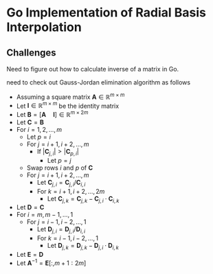 # Go Implementation of Radial Basis Interpolation

## Challenges
Need to figure out how to calculate inverse of a matrix in Go.

need to check out Gauss-Jordan elimination algorithm as follows

* Assuming a square matrix $\mathbf{A} \in \mathbb{R}^{m \times m}$
* Let $\mathbf{I} \in \mathbb{R}^{m \times m}$ be the identity matrix
* Let $\mathbf{B} = [\mathbf{A} \quad \mathbf{I}] \in \mathbb{R}^{m \times 2m}$
* Let $\mathbf{C} = \mathbf{B}$
* For $i = 1, 2, \dots, m$
    * Let $p = i$
    * For $j = i + 1, i + 2, \dots, m$
        * If $|\mathbf{C}_{j,i}| > |\mathbf{C}_{p,i}|$
            * Let $p = j$
    * Swap rows $i$ and $p$ of $\mathbf{C}$
    * For $j = i + 1, i + 2, \dots, m$
        * Let $\mathbf{C}_{j,i} = \mathbf{C}_{j,i} / \mathbf{C}_{i,i}$
        * For $k = i + 1, i + 2, \dots, 2m$
            * Let $\mathbf{C}_{j,k} = \mathbf{C}_{j,k} - \mathbf{C}_{j,i} \cdot \mathbf{C}_{i,k}$
* Let $\mathbf{D} = \mathbf{C}$
* For $i = m, m - 1, \dots, 1$
    * For $j = i - 1, i - 2, \dots, 1$
        * Let $\mathbf{D}_{j,i} = \mathbf{D}_{j,i} / \mathbf{D}_{i,i}$
        * For $k = i - 1, i - 2, \dots, 1$
            * Let $\mathbf{D}_{j,k} = \mathbf{D}_{j,k} - \mathbf{D}_{j,i} \cdot \mathbf{D}_{i,k}$
* Let $\mathbf{E} = \mathbf{D}$
* Let $\mathbf{A}^{-1} = \mathbf{E}[:,m+1:2m]$

